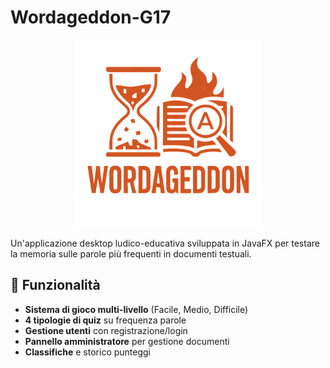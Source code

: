 # Wordageddon-G17
<div align="center">
  <img src="src/main/resources/imgs/Logo_senza_sfondo.png" alt="Wordageddon Logo" width="300"/>
</div>

Un'applicazione desktop ludico-educativa sviluppata in JavaFX per testare la memoria sulle parole più frequenti in documenti testuali.

## 🚀 Funzionalità

- **Sistema di gioco multi-livello** (Facile, Medio, Difficile)
- **4 tipologie di quiz** su frequenza parole
- **Gestione utenti** con registrazione/login
- **Pannello amministratore** per gestione documenti
- **Classifiche** e storico punteggi
